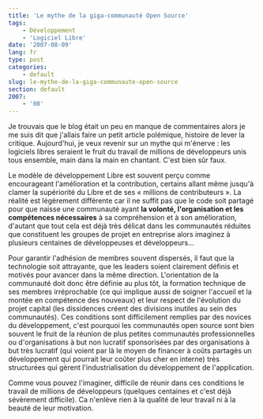 ```yaml
---
title: 'Le mythe de la giga-communauté Open Source'
tags:
    - Développement
    - 'Logiciel Libre'
date: '2007-08-09'
lang: fr
type: post
categories:
    - default
slug: le-mythe-de-la-giga-communaute-open-source
section: default
2007:
    - '08'
---
```


Je trouvais que le blog était un peu en manque de commentaires alors je me suis dit que j'allais faire un petit article polémique, histoire de lever la critique. Aujourd'hui, je veux revenir sur un mythe qui m'énerve&nbsp;: les logiciels libres seraient le fruit du travail de millions de développeurs unis tous ensemble, main dans la main en chantant. C'est bien sûr faux.

Le modèle de développement Libre est souvent perçu comme encourageant l'amélioration et la contribution, certains allant même jusqu'à clamer la supériorité du Libre et de ses « millions de contributeurs ». La réalité est légèrement différente car il ne suffit pas que le code soit partagé pour que naisse une communauté ayant **la volonté, l'organisation et les compétences nécessaires** à sa compréhension et à son amélioration, d'autant que tout cela est déjà très délicat dans les communautés réduites que constituent les groupes de projet en entreprise alors imaginez à plusieurs centaines de développeuses et développeurs…

Pour garantir l'adhésion de membres souvent dispersés, il faut que la technologie soit attrayante, que les leaders soient clairement définis et motivés pour avancer dans la même direction. L'orientation de la communauté doit donc être définie au plus tôt, la formation technique de ses membres irréprochable (ce qui implique aussi de soigner l'accueil et la montée en compétence des nouveaux) et leur respect de l'évolution du projet capital (les dissidences créent des divisions inutiles au sein des communautés). Ces conditions sont difficilement remplies par des novices du développement, c'est pourquoi les communautés open source sont bien souvent le fruit de la réunion de plus petites communautés professionnelles ou d'organisations à but non lucratif sponsorisées par des organisations à but très lucratif (qui voient par là le moyen de financer à co&ucirc;ts partagés un développement qui pourrait leur co&ucirc;ter plus cher en interne) très structurées qui gèrent l'industrialisation du développement de l'application.

Comme vous pouvez l'imaginer, difficile de réunir dans ces conditions le travail de millions de développeurs (quelques centaines et c'est déjà sévèrement difficile). Ca n'enlève rien à la qualité de leur travail ni à la beauté de leur motivation.
